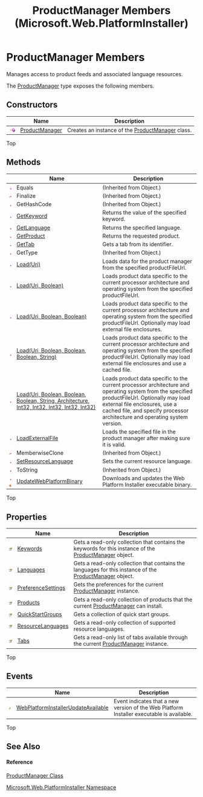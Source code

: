 ﻿---
title: ProductManager Members (Microsoft.Web.PlatformInstaller)
TOCTitle: ProductManager Members
ms:assetid: AllMembers.T:Microsoft.Web.PlatformInstaller.ProductManager
ms:mtpsurl: https://msdn.microsoft.com/en-us/library/microsoft.web.platforminstaller.productmanager_members(v=VS.90)
ms:contentKeyID: 22049790
ms.date: 05/02/2012
mtps_version: v=VS.90
---

# ProductManager Members

Manages access to product feeds and associated language resources.

The [ProductManager](productmanager-class-microsoft-web-platforminstaller.md) type exposes the following members.

## Constructors

<table>
<thead>
<tr class="header">
<th> </th>
<th>Name</th>
<th>Description</th>
</tr>
</thead>
<tbody>
<tr class="odd">
<td><img src="images/Dd565996.pubmethod(en-us,VS.90).gif" title="Public method" alt="Public method" /></td>
<td><a href="productmanager-constructor-microsoft-web-platforminstaller.md">ProductManager</a></td>
<td>Creates an instance of the <a href="productmanager-class-microsoft-web-platforminstaller.md">ProductManager</a> class.</td>
</tr>
</tbody>
</table>


Top

## Methods

<table>
<thead>
<tr class="header">
<th> </th>
<th>Name</th>
<th>Description</th>
</tr>
</thead>
<tbody>
<tr class="odd">
<td><img src="images/Dd565996.pubmethod(en-us,VS.90).gif" title="Public method" alt="Public method" /></td>
<td>Equals</td>
<td>(Inherited from Object.)</td>
</tr>
<tr class="even">
<td><img src="images/Dd565996.protmethod(en-us,VS.90).gif" title="Protected method" alt="Protected method" /></td>
<td>Finalize</td>
<td>(Inherited from Object.)</td>
</tr>
<tr class="odd">
<td><img src="images/Dd565996.pubmethod(en-us,VS.90).gif" title="Public method" alt="Public method" /></td>
<td>GetHashCode</td>
<td>(Inherited from Object.)</td>
</tr>
<tr class="even">
<td><img src="images/Dd565996.pubmethod(en-us,VS.90).gif" title="Public method" alt="Public method" /></td>
<td><a href="productmanager-getkeyword-method-microsoft-web-platforminstaller.md">GetKeyword</a></td>
<td>Returns the value of the specified keyword.</td>
</tr>
<tr class="odd">
<td><img src="images/Dd565996.pubmethod(en-us,VS.90).gif" title="Public method" alt="Public method" /></td>
<td><a href="productmanager-getlanguage-method-microsoft-web-platforminstaller.md">GetLanguage</a></td>
<td>Returns the specified language.</td>
</tr>
<tr class="even">
<td><img src="images/Dd565996.pubmethod(en-us,VS.90).gif" title="Public method" alt="Public method" /></td>
<td><a href="productmanager-getproduct-method-microsoft-web-platforminstaller.md">GetProduct</a></td>
<td>Returns the requested product.</td>
</tr>
<tr class="odd">
<td><img src="images/Dd565996.pubmethod(en-us,VS.90).gif" title="Public method" alt="Public method" /></td>
<td><a href="productmanager-gettab-method-microsoft-web-platforminstaller.md">GetTab</a></td>
<td>Gets a tab from its identifier.</td>
</tr>
<tr class="even">
<td><img src="images/Dd565996.pubmethod(en-us,VS.90).gif" title="Public method" alt="Public method" /></td>
<td>GetType</td>
<td>(Inherited from Object.)</td>
</tr>
<tr class="odd">
<td><img src="images/Dd565996.pubmethod(en-us,VS.90).gif" title="Public method" alt="Public method" /></td>
<td><a href="productmanager-load-method-microsoft-web-platforminstaller_1.md">Load(Uri)</a></td>
<td>Loads data for the product manager from the specified productFileUrl.</td>
</tr>
<tr class="even">
<td><img src="images/Dd565996.pubmethod(en-us,VS.90).gif" title="Public method" alt="Public method" /></td>
<td><a href="productmanager-load-method-microsoft-web-platforminstaller_2.md">Load(Uri, Boolean)</a></td>
<td>Loads product data specific to the current processor architecture and operating system from the specified productFileUrl.</td>
</tr>
<tr class="odd">
<td><img src="images/Dd565996.pubmethod(en-us,VS.90).gif" title="Public method" alt="Public method" /></td>
<td><a href="productmanager-load-method-microsoft-web-platforminstaller_3.md">Load(Uri, Boolean, Boolean)</a></td>
<td>Loads product data specific to the current processor architecture and operating system from the specified productFileUrl. Optionally may load external file enclosures.</td>
</tr>
<tr class="even">
<td><img src="images/Dd565996.pubmethod(en-us,VS.90).gif" title="Public method" alt="Public method" /></td>
<td><a href="productmanager-load-method-microsoft-web-platforminstaller_4.md">Load(Uri, Boolean, Boolean, Boolean, String)</a></td>
<td>Loads product data specific to the current processor architecture and operating system from the specified productFileUrl. Optionally may load external file enclosures and use a cached file.</td>
</tr>
<tr class="odd">
<td><img src="images/Dd565996.pubmethod(en-us,VS.90).gif" title="Public method" alt="Public method" /></td>
<td><a href="productmanager-load-method-architecture-microsoft-web-platforminstaller.md">Load(Uri, Boolean, Boolean, Boolean, String, Architecture, Int32, Int32, Int32, Int32, Int32)</a></td>
<td>Loads product data specific to the current processor architecture and operating system from the specified productFileUrl. Optionally may load external file enclosures, use a cached file, and specify processor architecture and operating system version.</td>
</tr>
<tr class="even">
<td><img src="images/Dd565996.pubmethod(en-us,VS.90).gif" title="Public method" alt="Public method" /></td>
<td><a href="productmanager-loadexternalfile-method-microsoft-web-platforminstaller.md">LoadExternalFile</a></td>
<td>Loads the specified file in the product manager after making sure it is valid.</td>
</tr>
<tr class="odd">
<td><img src="images/Dd565996.protmethod(en-us,VS.90).gif" title="Protected method" alt="Protected method" /></td>
<td>MemberwiseClone</td>
<td>(Inherited from Object.)</td>
</tr>
<tr class="even">
<td><img src="images/Dd565996.pubmethod(en-us,VS.90).gif" title="Public method" alt="Public method" /></td>
<td><a href="productmanager-setresourcelanguage-method-microsoft-web-platforminstaller.md">SetResourceLanguage</a></td>
<td>Sets the current resource language.</td>
</tr>
<tr class="odd">
<td><img src="images/Dd565996.pubmethod(en-us,VS.90).gif" title="Public method" alt="Public method" /></td>
<td>ToString</td>
<td>(Inherited from Object.)</td>
</tr>
<tr class="even">
<td><img src="images/Dd565996.pubmethod(en-us,VS.90).gif" title="Public method" alt="Public method" /><img src="images/Dd565979.static(en-us,VS.90).gif" title="Static member" alt="Static member" /></td>
<td><a href="productmanager-updatewebplatformbinary-method-microsoft-web-platforminstaller.md">UpdateWebPlatformBinary</a></td>
<td>Downloads and updates the Web Platform Installer executable binary.</td>
</tr>
</tbody>
</table>


Top

## Properties

<table>
<thead>
<tr class="header">
<th> </th>
<th>Name</th>
<th>Description</th>
</tr>
</thead>
<tbody>
<tr class="odd">
<td><img src="images/Dd565996.pubproperty(en-us,VS.90).gif" title="Public property" alt="Public property" /></td>
<td><a href="productmanager-keywords-property-microsoft-web-platforminstaller.md">Keywords</a></td>
<td>Gets a read-only collection that contains the keywords for this instance of the <a href="productmanager-class-microsoft-web-platforminstaller.md">ProductManager</a> object.</td>
</tr>
<tr class="even">
<td><img src="images/Dd565996.pubproperty(en-us,VS.90).gif" title="Public property" alt="Public property" /></td>
<td><a href="productmanager-languages-property-microsoft-web-platforminstaller.md">Languages</a></td>
<td>Gets a read-only collection that contains the languages for this instance of the <a href="productmanager-class-microsoft-web-platforminstaller.md">ProductManager</a> object.</td>
</tr>
<tr class="odd">
<td><img src="images/Dd565996.pubproperty(en-us,VS.90).gif" title="Public property" alt="Public property" /></td>
<td><a href="productmanager-preferencesettings-property-microsoft-web-platforminstaller.md">PreferenceSettings</a></td>
<td>Gets the preferences for the current <a href="productmanager-class-microsoft-web-platforminstaller.md">ProductManager</a> instance.</td>
</tr>
<tr class="even">
<td><img src="images/Dd565996.pubproperty(en-us,VS.90).gif" title="Public property" alt="Public property" /></td>
<td><a href="productmanager-products-property-microsoft-web-platforminstaller.md">Products</a></td>
<td>Gets a read-only collection of products that the current <a href="productmanager-class-microsoft-web-platforminstaller.md">ProductManager</a> can install.</td>
</tr>
<tr class="odd">
<td><img src="images/Dd565996.pubproperty(en-us,VS.90).gif" title="Public property" alt="Public property" /></td>
<td><a href="productmanager-quickstartgroups-property-microsoft-web-platforminstaller.md">QuickStartGroups</a></td>
<td>Gets a collection of quick start groups.</td>
</tr>
<tr class="even">
<td><img src="images/Dd565996.pubproperty(en-us,VS.90).gif" title="Public property" alt="Public property" /></td>
<td><a href="productmanager-resourcelanguages-property-microsoft-web-platforminstaller.md">ResourceLanguages</a></td>
<td>Gets a read-only collection of supported resource languages.</td>
</tr>
<tr class="odd">
<td><img src="images/Dd565996.pubproperty(en-us,VS.90).gif" title="Public property" alt="Public property" /></td>
<td><a href="productmanager-tabs-property-microsoft-web-platforminstaller.md">Tabs</a></td>
<td>Gets a read-only list of tabs available through the current <a href="productmanager-class-microsoft-web-platforminstaller.md">ProductManager</a> instance.</td>
</tr>
</tbody>
</table>


Top

## Events

<table>
<thead>
<tr class="header">
<th> </th>
<th>Name</th>
<th>Description</th>
</tr>
</thead>
<tbody>
<tr class="odd">
<td><img src="images/Ff728249.pubevent(en-us,VS.90).gif" title="Public event" alt="Public event" /></td>
<td><a href="productmanager-webplatforminstallerupdateavailable-event-microsoft-web-platforminstaller.md">WebPlatformInstallerUpdateAvailable</a></td>
<td>Event indicates that a new version of the Web Platform Installer executable is available.</td>
</tr>
</tbody>
</table>


Top

## See Also

#### Reference

[ProductManager Class](productmanager-class-microsoft-web-platforminstaller.md)

[Microsoft.Web.PlatformInstaller Namespace](microsoft-web-platforminstaller-namespace.md)

